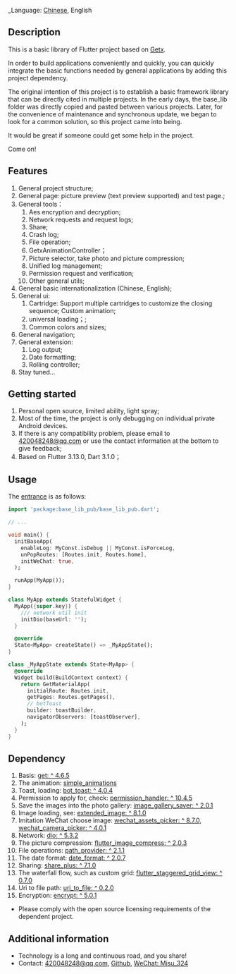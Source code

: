 <!--
This README describes the package. If you publish this package to pub.dev,
this README's contents appear on the landing page for your package.

For information about how to write a good package README, see the guide for
[writing package pages](https://dart.dev/guides/libraries/writing-package-pages).

For general information about developing packages, see the Dart guide for
[creating packages](https://dart.dev/guides/libraries/create-library-packages)
and the Flutter guide for
[developing packages and plugins](https://flutter.dev/developing-packages).
-->
_Language: [Chinese](README.zh-cn.md), English

## Description

This is a basic library of Flutter project based on [Getx](https://github.com/jonataslaw/getx/blob/master/README.zh-cn.md).

In order to build applications conveniently and quickly, you can quickly integrate the basic functions needed by general applications by adding this project dependency.

The original intention of this project is to establish a basic framework library that can be directly cited in multiple projects. In the early days, the base_lib folder was directly copied and pasted between various projects. Later, for the convenience of maintenance and synchronous update, we began to look for a common solution, so this project came into being.

It would be great if someone could get some help in the project.

Come on!

## Features

1. General project structure;
2. General page: picture preview (text preview supported) and test page.;
3. General tools：
   1. Aes encryption and decryption;
   2. Network requests and request logs; 
   3. Share; 
   4. Crash log; 
   5. File operation; 
   6. GetxAnimationController； 
   7. Picture selector, take photo and picture compression; 
   8. Unified log management; 
   9. Permission request and verification; 
   10. Other general utils; 
4. General basic internationalization (Chinese, English);
5. General ui:
   1. Cartridge: Support multiple cartridges to customize the closing sequence; Custom animation;
   2. universal loading；;
   3. Common colors and sizes;
6. General navigation;
7. General extension:
   1. Log output;
   2. Date formatting;
   3. Rolling controller;
8. Stay tuned...

## Getting started

1. Personal open source, limited ability, light spray;
2. Most of the time, the project is only debugging on individual private Android devices. 
3. If there is any compatibility problem, please email to [420048248@qq.com](mailto:420048248@qq.com) or use the contact information at the bottom to give feedback;
4. Based on Flutter 3.13.0, Dart 3.1.0；


## Usage

The [entrance](example/lib/main.dart) is as follows:

```dart
import 'package:base_lib_pub/base_lib_pub.dart';

// ...

void main() {
  initBaseApp(
    enableLog: MyConst.isDebug || MyConst.isForceLog,
    unPopRoutes: [Routes.init, Routes.home],
    initWeChat: true,
  );

  runApp(MyApp());
}

class MyApp extends StatefulWidget {
  MyApp({super.key}) {
    /// network util init
    initDio(baseUrl: '');
  }

  @override
  State<MyApp> createState() => _MyAppState();
}

class _MyAppState extends State<MyApp> {
  @override
  Widget build(BuildContext context) {
    return GetMaterialApp(
      initialRoute: Routes.init,
      getPages: Routes.getPages(),
      // botToast
      builder: toastBuilder,
      navigatorObservers: [toastObserver],
    );
  }
}
```

## Dependency

1. Basis: [get: ^ 4.6.5](https://pub.dev/packages/get)
2. The animation: [simple_animations](https://pub.dev/packages/simple_animations)
3. Toast, loading: [bot_toast: ^ 4.0.4](https://pub.dev/packages/bot_toast)
4. Permission to apply for, check: [permission_handler: ^ 10.4.5](https://pub.dev/packages/permission_handler)
5. Save the images into the photo gallery: [image_gallery_saver: ^ 2.0.1](https://pub.dev/packages/)
6. Image loading, see: [extended_image: ^ 8.1.0](https://pub.dev/packages/extended_image)
7. Imitation WeChat choose image: [wechat_assets_picker: ^ 8.7.0](https://pub.dev/packages/wechat_assets_picker), [wechat_camera_picker: ^ 4.0.1](https://pub.dev/packages/)
8. Network: [dio: ^ 5.3.2](https://pub.dev/packages/wechat_camera_picker)
9. The picture compression: [flutter_image_compress: ^ 2.0.3](https://pub.dev/packages/flutter_image_compress)
10. File operations: [path_provider: ^ 2.1.1](https://pub.dev/packages/path_provider)
11. The date format: [date_format: ^ 2.0.7](https://pub.dev/packages/date_format)
12. Sharing: [share_plus: ^ 7.1.0](https://pub.dev/packages/share_plus)
13. The waterfall flow, such as custom grid: [flutter_staggered_grid_view: ^ 0.7.0](https://pub.dev/packages/flutter_staggered_grid_view)
14. Uri to file path: [uri_to_file: ^ 0.2.0](https://pub.dev/packages/uri_to_file)
15. Encryption: [encrypt: ^ 5.0.1](https://pub.dev/packages/encrypt)

- Please comply with the open source licensing requirements of the dependent project.

## Additional information

- Technology is a long and continuous road, and you share!
- Contact:  [420048248@qq.com](mailto:420048248@qq.com), [Github](https://github.com/Static1014/base_lib_pub.git), [WeChat: Misu_324]()
 